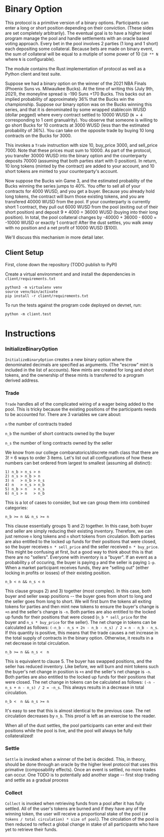 # Binary Option

This protocol is a primitive version of a binary options. Participants can enter a long or short position depending on their conviction. (These sides are set completely arbitrarily). The eventual goal is to have a higher level program manage the pool and handle settlements with an oracle based voting approach. Every bet in the pool involves 2 parties (1 long and 1 short) each depositing some collateral. Because bets are made on binary event, the sum of collateral will be equal to a mutiple of some power of 10 (`10 ** N` where `N` is configurable).

The module contains the Rust implementation of protocol as well as a Python client and test suite.

Suppose we had a binary option on the winner of the 2021 NBA Finals (Phoenix Suns vs. Milwaulkee Bucks). At the time of writing this (July 9th, 2021), the moneyline spread is -190 Suns +170 Bucks. This backs out an implied probability of approximately 36% that the Bucks win the championship. Suppose our binary option was on the Bucks winning this series, and that it is denominated by some wrapped stablecoin WUSD (dollar pegged) where every contract settled to 10000 WUSD (`N = 4` corresponding to 1 cent granualrity). You observe that someone is willing to go short Bucks for 10 contracts at 3000 WUSD (less than the estimated probability of 36%). You can take on the opposite trade by buying 10 long contracts on the Bucks for 3000.

This invokes a `Trade` instruction with size 10, buy_price 3000, and sell_price 7000. Note that these prices must sum to 10000. As part of the protocol, you transfer 30000 WUSD into the binary option and the counterparty deposits 70000 (assuming that both parties start with 0 position). In return, 10 long tokens (minted by the contract) are added to your account, and 10 short tokens are minted to your counterparty's account.

Now suppose the Bucks win Game 3, and the estimated probablity of the Bucks winning the series jumps to 40%. You offer to sell all of your contracts for 4000 WUSD, and you get a buyer. Because you already hold long tokens, the contract will burn those existing tokens, and you are transfered 40000 WUSD from the pool. If your counterparty is currently short 1 contract, they pull out 6000 WUSD from the pool (exiting out of their short position) and deposit 9 * 4000 = 36000 WUSD (buying into their long position). In total, the pool collateral changes by -40000 + 36000 - 6000 = -10000 WUSD or exactly 1 contract! After the dust settles, you walk away with no position and a net profit of 10000 WUSD ($100).

We'll discuss this mechanism in more detail later.

## Client Setup 
First, clone down the repository (TODO publish to PyPI)

Create a virtual environment and and install the dependencies in `client/requirements.txt`

```
python3 -m virtualenv venv
source venv/bin/activate
pip install -r client/requirements.txt
```

To run the tests against the program code deployed on devnet, run:
```
python -m client.test
```

# Instructions

### InitializeBinaryOption
`InitializeBinaryOption` creates a new binary option where the denominated decimals are specified as arguments. (The "escrow" mint is included in the list of accounts). New mints are created for long and short tokens, and the ownership of these mints is transferred to a program derived address.

### Trade
`Trade` handles all of the complicated wiring of a wager being added to the pool. This is tricky because the existing positions of the participants needs to be accounted for. There are 3 variables we care about: 

`n` the number of contracts traded

`n_b` the number of short contracts owned by the buyer

`n_s` the number of long contracts owned by the seller

We know from our college combanatorics/discrete math class that there are 3! = 6 ways to order 3 items. Let's list out all configurations of how these numbers can bet ordered from largest to smallest (assuming all distinct):

```
1) n_b > n_s > n
2) n_s > n_b > n
3) n   > n_b > n_s
4) n   > n_s > n_b
5) n_b > n   > n_s
6) n_s > n   > n_b
```
This is a lot of cases to consider, but we can group them into combined categories:
```
n_b >= n && n_s >= n
```
This clause essentially groups 1) and 2) together. In this case, both buyer and seller are simply reducing their existing inventory. Therefore, we can just remove `n` long tokens and `n` short tokens from circulation. Both parties are also entitled to the locked up funds for their positions that were closed, so the buyer receives `n * sell_price` and the seller received `n * buy_price`. This might be confusing at first, but a good way to think about this is that there are no "sellers". Everyone with inventory is a "buyer". If an event as a probability `p` of occuring, the buyer is paying `p` and the seller is paying `1-p`. When a market participant receives funds, they are "selling out" (either locking in profits or losses) of their existing position.

```
n_b < n && n_s < n
```
This clause groups 2) and 3) together (most complex). In this case, both buyer and seller swap positions -- the buyer goes from short to long and the seller goes from long to short. We will first burn the tokens all exiting tokens for parties and then mint new tokens to ensure the buyer's change is `+n` and the seller's change is `-n`. Both parties are also entitled to the locked up funds for their positions that were closed (`n_b * sell_price` for the buyer and `n_s * buy_price` for the seller). The net change in tokens can be calculated as follows: `(-n_b - n_s + 2n - n_b - n_s) / 2 = n - n_b - n_s`. If this quantity is positive, this means that the trade causes a net increase in the total supply of contracts in the binary option. Otherwise, it results in a net decrease in total circulation.

```
n_b >= n && n_s <  n
```
This is equivalent to clause 5. The buyer has swapped positions, and the seller has reduced inventory. Like before, we will burn and mint tokens such the buyer's net change in position is `+n` and the seller's net change is `-n`. Both parties are also entitled to the locked up funds for their positions that were closed. The net change in tokens can be calculated as follows: `(-n - n_s + n - n_s) / 2 = -n_s`. This always results in a decrease in total circulation.

```
n_b <  n && n_s >= n
```
It's easy to see that this is almost identical to the previous case. The net circulation decreases by `n_b`. This proof is left as an exercise to the reader.

When all of the dust settles, the pool participants can enter and exit their positions while the pool is live, and the pool will always be fully collateralized!

### Settle
`Settle` is invoked when a winner of the bet is decided. This, in theory, should be done through an oracle by the higher level protocol that uses this primative (composability effects). Once an event is settled, no more trades can occur. One TODO is to potentially add another stage -- first stop trading and settle as a gradual process

### Collect
`Collect` is invoked when retrieving funds from a pool after it has fully settled. All of the user's tokens are burned and if they have any of the winning token, the user will receive a proportional stake of the pool (`(# tokens / total circulation) * size of pool`). The circulation of the pool is then reduced to reflect a global change in stake of all participants who have yet to retrieve their funds.

